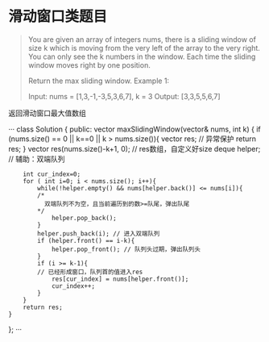 # 滑动窗口类题目

> You are given an array of integers nums, there is a sliding window of size k which is moving from the very left of the array to the very right. You can only see the k numbers in the window. Each time the sliding window moves right by one position.
>
> Return the max sliding window.
> Example 1:
> 
> Input: nums = [1,3,-1,-3,5,3,6,7], k = 3
> Output: [3,3,5,5,6,7]

返回滑动窗口最大值数组

···
class Solution {
public:
    vector<int> maxSlidingWindow(vector<int>& nums, int k) {
        if (nums.size() == 0 || k==0 || k > nums.size()){
            vector<int> res; // 异常保护
            return res;
        }
        vector<int> res(nums.size()-k+1, 0); // res数组，自定义好size
        deque<int> helper; // 辅助：双端队列
        
        int cur_index=0;
        for ( int i=0; i < nums.size(); i++){
            while(!helper.empty() && nums[helper.back()] <= nums[i]){
            /*
              双端队列不为空，且当前遍历到的数>=队尾，弹出队尾
            */
                helper.pop_back();
            }
            helper.push_back(i); // 进入双端队列
            if (helper.front() == i-k){
                helper.pop_front(); // 队列头过期，弹出队列头
            }
            if (i >= k-1){
            // 已经形成窗口，队列首的值进入res
                res[cur_index] = nums[helper.front()];
                cur_index++;
            }
        }
        return res;
    }
};
···
